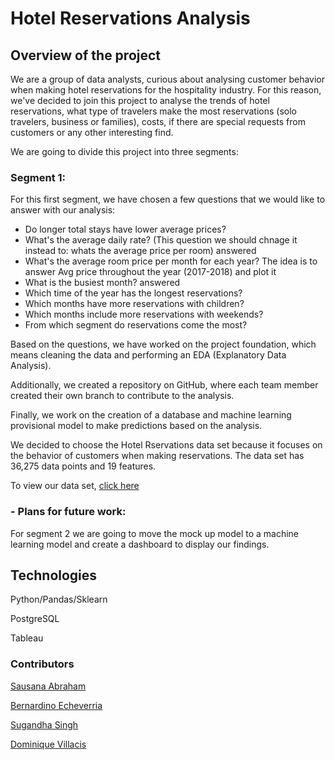 # Hotel Reservations Analysis

## Overview of the project

We are a group of data analysts, curious about analysing customer behavior when making hotel reservations for the hospitality industry.
For this reason, we've decided to join this project to analyse the trends of hotel reservations, what type of travelers make the most reservations (solo travelers, business or families), costs, if there are special requests from customers or any other interesting find.

We are going to divide this project into three segments:

### Segment 1:

For this first segment, we have chosen a few questions that we would like to answer with our analysis:

- Do longer total stays have lower average prices?
- What's the average daily rate? (This question we should chnage it instead to: whats the average price per room) answered
- What's the average room price per month for each year? The idea is to answer Avg price throughout the year (2017-2018) and plot it
- What is the busiest month? answered
- Which time of the year has the longest reservations?
- Which months have more reservations with children?
- Which months include more reservations with weekends?
- From which segment do reservations come the most?

Based on the questions, we have worked on the project foundation, which means cleaning the data and performing an EDA (Explanatory Data Analysis).

Additionally, we created a repository on GitHub, where each team member created their own branch to contribute to the analysis.

Finally, we work on the creation of a database and machine learning provisional model to make predictions based on the analysis.

We decided to choose the Hotel Rservations data set because it focuses on the behavior of customers when making reservations. The data set has 36,275 data points and 19 features.

To view our data set, [click here](https://www.kaggle.com/datasets/ahsan81/hotel-reservations-classification-dataset)

### - Plans for future work: 

For segment 2 we are going to move the mock up model to a machine learning model and create a dashboard to display our findings.

## Technologies

Python/Pandas/Sklearn

PostgreSQL

Tableau

### Contributors

[Sausana Abraham](https://github.com/Sausana)

[Bernardino Echeverria](https://github.com/bernardinoe)

[Sugandha Singh](https://github.com/sugandha001)

[Dominique Villacis](https://github.com/domivillacis)